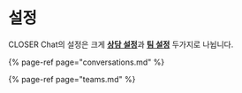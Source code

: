 # 설정

CLOSER Chat의 설정은 크게 [**상담 설정**](conversations.md)과 [**팀 설정**](teams.md) 두가지로 나뉩니다.

{% page-ref page="conversations.md" %}

{% page-ref page="teams.md" %}

